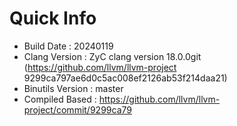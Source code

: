 # Quick Info
* Build Date : 20240119
* Clang Version : ZyC clang version 18.0.0git (https://github.com/llvm/llvm-project 9299ca797ae6d0c5ac008ef2126ab53f214daa21)
* Binutils Version : master
* Compiled Based : https://github.com/llvm/llvm-project/commit/9299ca79

